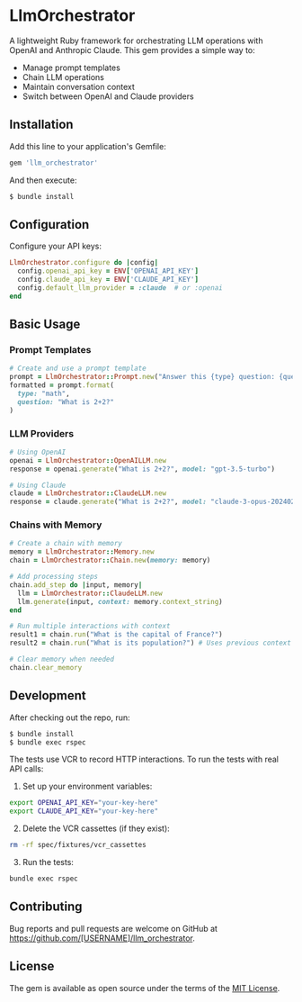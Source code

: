 # LlmOrchestrator

A lightweight Ruby framework for orchestrating LLM operations with OpenAI and Anthropic Claude. This gem provides a simple way to:

- Manage prompt templates
- Chain LLM operations
- Maintain conversation context
- Switch between OpenAI and Claude providers

## Installation

Add this line to your application's Gemfile:

```ruby
gem 'llm_orchestrator'
```

And then execute:

```bash
$ bundle install
```

## Configuration

Configure your API keys:

```ruby
LlmOrchestrator.configure do |config|
  config.openai_api_key = ENV['OPENAI_API_KEY']
  config.claude_api_key = ENV['CLAUDE_API_KEY']
  config.default_llm_provider = :claude  # or :openai
end
```

## Basic Usage

### Prompt Templates

```ruby
# Create and use a prompt template
prompt = LlmOrchestrator::Prompt.new("Answer this {type} question: {question}")
formatted = prompt.format(
  type: "math",
  question: "What is 2+2?"
)
```

### LLM Providers

```ruby
# Using OpenAI
openai = LlmOrchestrator::OpenAILLM.new
response = openai.generate("What is 2+2?", model: "gpt-3.5-turbo")

# Using Claude
claude = LlmOrchestrator::ClaudeLLM.new
response = claude.generate("What is 2+2?", model: "claude-3-opus-20240229")
```

### Chains with Memory

```ruby
# Create a chain with memory
memory = LlmOrchestrator::Memory.new
chain = LlmOrchestrator::Chain.new(memory: memory)

# Add processing steps
chain.add_step do |input, memory|
  llm = LlmOrchestrator::ClaudeLLM.new
  llm.generate(input, context: memory.context_string)
end

# Run multiple interactions with context
result1 = chain.run("What is the capital of France?")
result2 = chain.run("What is its population?") # Uses previous context

# Clear memory when needed
chain.clear_memory
```

## Development

After checking out the repo, run:

```bash
$ bundle install
$ bundle exec rspec
```

The tests use VCR to record HTTP interactions. To run the tests with real API calls:

1. Set up your environment variables:
```bash
export OPENAI_API_KEY="your-key-here"
export CLAUDE_API_KEY="your-key-here"
```

2. Delete the VCR cassettes (if they exist):
```bash
rm -rf spec/fixtures/vcr_cassettes
```

3. Run the tests:
```bash
bundle exec rspec
```

## Contributing

Bug reports and pull requests are welcome on GitHub at https://github.com/[USERNAME]/llm_orchestrator.

## License

The gem is available as open source under the terms of the [MIT License](https://opensource.org/licenses/MIT).

